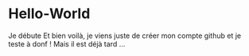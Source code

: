 # Hello-World
Je débute
Et bien voilà, je viens juste de créer mon compte github et je teste à donf !
Mais il est déjà tard ...
